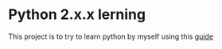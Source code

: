 Python 2.x.x lerning 
==============

This project is to try to learn python by myself using this [guide](https://docs.python.org/2/tutorial/ "Official Python 2.x.x tutorial")
